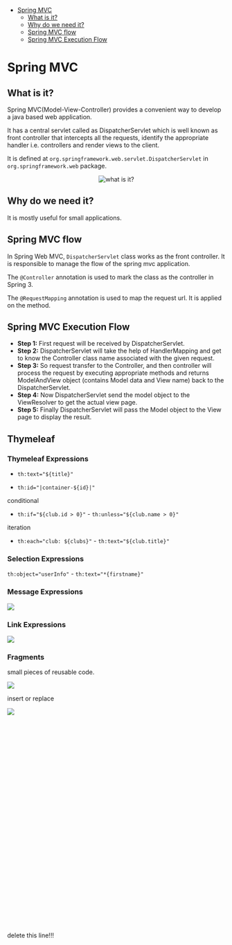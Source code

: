 <!-- TOC -->

* [Spring MVC](#spring-mvc)
    * [What is it?](#what-is-it)
    * [Why do we need it?](#why-do-we-need-it)
    * [Spring MVC flow](#spring-mvc-flow)
    * [Spring MVC Execution Flow](#spring-mvc-execution-flow)

<!-- TOC -->

# Spring MVC

## What is it?

Spring MVC(Model-View-Controller) provides a convenient way to develop a java based web application.

It has a central servlet called as DispatcherServlet which is well known as front controller that intercepts all the
requests, identify the appropriate handler i.e. controllers and render views to the client.

It is defined at `org.springframework.web.servlet.DispatcherServlet` in `org.springframework.web` package.


<p align="center">
    <img src="./images/Screenshot-2023-10-27-160704.png" alt="what is it?">
</p>

## Why do we need it?

It is mostly useful for small applications.

## Spring MVC flow

In Spring Web MVC, `DispatcherServlet` class works as the front controller. It is responsible to manage the flow of the
spring mvc application.

The `@Controller` annotation is used to mark the class as the controller in Spring 3.

The `@RequestMapping` annotation is used to map the request url. It is applied on the method.

## Spring MVC Execution Flow

- **Step 1:** First request will be received by DispatcherServlet.
- **Step 2:** DispatcherServlet will take the help of HandlerMapping and get to know the Controller class name
  associated with the given request.
- **Step 3:** So request transfer to the Controller, and then controller will process the request by executing
  appropriate methods and returns ModelAndView object (contains Model data and View name) back to the DispatcherServlet.
- **Step 4:** Now DispatcherServlet send the model object to the ViewResolver to get the actual view page.
- **Step 5:** Finally DispatcherServlet will pass the Model object to the View page to display the result.

## Thymeleaf

### Thymeleaf Expressions

+ `th:text="${title}"`


+ `th:id="|container-${id}|"`

conditional

+ `th:if="${club.id > 0}"` - `th:unless="${club.name > 0}"`

iteration

+ `th:each="club: ${clubs}"` - `th:text="${club.title}"`

### Selection Expressions

`th:object="userInfo"` - `th:text="*{firstname}"`

### Message Expressions

![](./images/Screenshot-2023-10-27-170834.png)

### Link Expressions

![](./images/Screenshot-2023-10-27-171024.png)

### Fragments

small pieces of reusable code.

![](./images/Screenshot-2023-10-27-171227.png)

insert or replace

![](./images/Screenshot-2023-10-27-171255.png)

<p style="margin-top: 500px">delete this line!!!</p>
